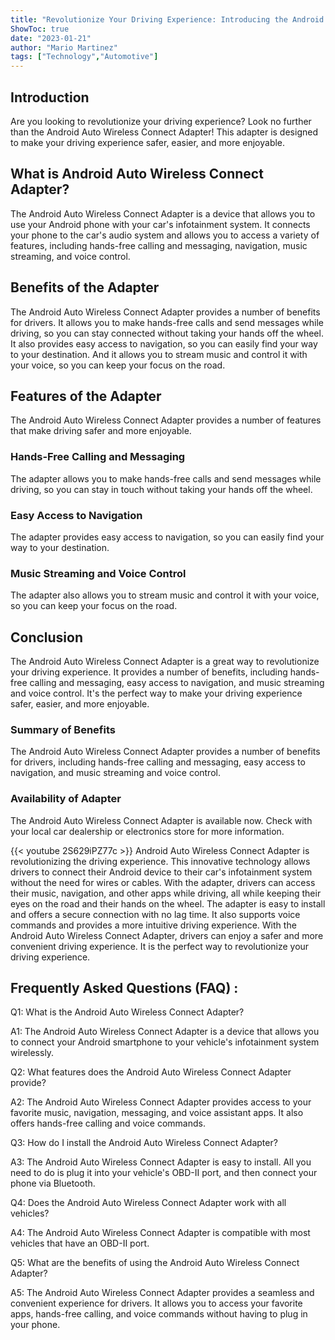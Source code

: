 ```yaml
---
title: "Revolutionize Your Driving Experience: Introducing the Android Auto Wireless Connect Adapter!"
ShowToc: true 
date: "2023-01-21"
author: "Mario Martinez" 
tags: ["Technology","Automotive"]
---
```

## Introduction 

Are you looking to revolutionize your driving experience? Look no further than the Android Auto Wireless Connect Adapter! This adapter is designed to make your driving experience safer, easier, and more enjoyable. 

## What is Android Auto Wireless Connect Adapter?

The Android Auto Wireless Connect Adapter is a device that allows you to use your Android phone with your car's infotainment system. It connects your phone to the car's audio system and allows you to access a variety of features, including hands-free calling and messaging, navigation, music streaming, and voice control. 

## Benefits of the Adapter

The Android Auto Wireless Connect Adapter provides a number of benefits for drivers. It allows you to make hands-free calls and send messages while driving, so you can stay connected without taking your hands off the wheel. It also provides easy access to navigation, so you can easily find your way to your destination. And it allows you to stream music and control it with your voice, so you can keep your focus on the road. 

## Features of the Adapter

The Android Auto Wireless Connect Adapter provides a number of features that make driving safer and more enjoyable. 

### Hands-Free Calling and Messaging

The adapter allows you to make hands-free calls and send messages while driving, so you can stay in touch without taking your hands off the wheel. 

### Easy Access to Navigation

The adapter provides easy access to navigation, so you can easily find your way to your destination. 

### Music Streaming and Voice Control

The adapter also allows you to stream music and control it with your voice, so you can keep your focus on the road. 

## Conclusion

The Android Auto Wireless Connect Adapter is a great way to revolutionize your driving experience. It provides a number of benefits, including hands-free calling and messaging, easy access to navigation, and music streaming and voice control. It's the perfect way to make your driving experience safer, easier, and more enjoyable. 

### Summary of Benefits

The Android Auto Wireless Connect Adapter provides a number of benefits for drivers, including hands-free calling and messaging, easy access to navigation, and music streaming and voice control. 

### Availability of Adapter

The Android Auto Wireless Connect Adapter is available now. Check with your local car dealership or electronics store for more information.

{{< youtube 2S629iPZ77c >}} 
Android Auto Wireless Connect Adapter is revolutionizing the driving experience. This innovative technology allows drivers to connect their Android device to their car's infotainment system without the need for wires or cables. With the adapter, drivers can access their music, navigation, and other apps while driving, all while keeping their eyes on the road and their hands on the wheel. The adapter is easy to install and offers a secure connection with no lag time. It also supports voice commands and provides a more intuitive driving experience. With the Android Auto Wireless Connect Adapter, drivers can enjoy a safer and more convenient driving experience. It is the perfect way to revolutionize your driving experience.

## Frequently Asked Questions (FAQ) :
Q1: What is the Android Auto Wireless Connect Adapter?

A1: The Android Auto Wireless Connect Adapter is a device that allows you to connect your Android smartphone to your vehicle's infotainment system wirelessly. 

Q2: What features does the Android Auto Wireless Connect Adapter provide?

A2: The Android Auto Wireless Connect Adapter provides access to your favorite music, navigation, messaging, and voice assistant apps. It also offers hands-free calling and voice commands.

Q3: How do I install the Android Auto Wireless Connect Adapter?

A3: The Android Auto Wireless Connect Adapter is easy to install. All you need to do is plug it into your vehicle's OBD-II port, and then connect your phone via Bluetooth.

Q4: Does the Android Auto Wireless Connect Adapter work with all vehicles?

A4: The Android Auto Wireless Connect Adapter is compatible with most vehicles that have an OBD-II port. 

Q5: What are the benefits of using the Android Auto Wireless Connect Adapter?

A5: The Android Auto Wireless Connect Adapter provides a seamless and convenient experience for drivers. It allows you to access your favorite apps, hands-free calling, and voice commands without having to plug in your phone.


